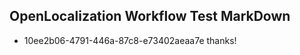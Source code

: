 ## OpenLocalization Workflow Test MarkDown
* 10ee2b06-4791-446a-87c8-e73402aeaa7e thanks!

<!--HONumber=Aug16_HO4-->


